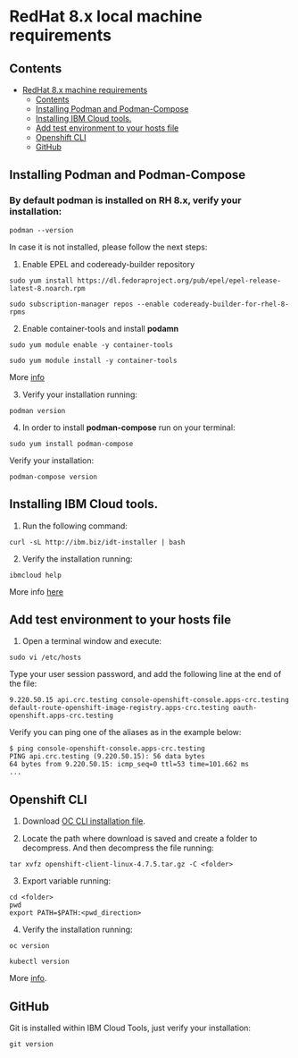 
# RedHat 8.x local machine requirements

## Contents
- [RedHat 8.x machine requirements](#RedHat8.x-machine-requirements)
  - [Contents](#contents)
  - [Installing Podman and Podman-Compose](#installing-podman-and-podman-compose)
  - [Installing IBM Cloud tools.](#installing-ibm-cloud-tools)
  - [Add test environment to your hosts file](#add-test-environment-to-your-hosts-file)
  - [Openshift CLI](#openshift-cli)
  - [GitHub](#github)

## Installing Podman and Podman-Compose

### By default **podman** is installed on RH 8.x, verify your installation:

```.term1
podman --version
```
In case it is not installed, please follow the next steps:

1. Enable EPEL and codeready-builder repository
```
sudo yum install https://dl.fedoraproject.org/pub/epel/epel-release-latest-8.noarch.rpm

sudo subscription-manager repos --enable codeready-builder-for-rhel-8-rpms
```

2. Enable container-tools and install **podamn**

```.term1
sudo yum module enable -y container-tools

sudo yum module install -y container-tools
```

More [info](https://podman.io/getting-started/installation)

3. Verify your installation running:
```.term1
podman version
```

4. In order to install **podman-compose** run on your terminal:
```.term1
sudo yum install podman-compose
 ```
Verify your installation:

```.term1
podman-compose version
```

## Installing IBM Cloud tools.

1. Run the following command:
```
curl -sL http://ibm.biz/idt-installer | bash
```  

2. Verify the installation running:
```
ibmcloud help
```

More info [here](https://cloud.ibm.com/docs/cli?topic=cloud-cli-getting-started)

## Add test environment to your hosts file
1. Open a terminal window and execute:
```
sudo vi /etc/hosts
```

Type your user session password, and add the following line at the end of the file:
```
9.220.50.15 api.crc.testing console-openshift-console.apps-crc.testing default-route-openshift-image-registry.apps-crc.testing oauth-openshift.apps-crc.testing
```

Verify you can ping one of the aliases as in the example below:
```
$ ping console-openshift-console.apps-crc.testing
PING api.crc.testing (9.220.50.15): 56 data bytes
64 bytes from 9.220.50.15: icmp_seq=0 ttl=53 time=101.662 ms
...
```

## Openshift CLI

1. Download [OC CLI installation file](https://mirror.openshift.com/pub/openshift-v4/clients/ocp/4.7.5/openshift-client-linux-4.7.5.tar.gz).

2. Locate the path where download is saved and create a folder to decompress. And then decompress the file running:
```.term1
tar xvfz openshift-client-linux-4.7.5.tar.gz -C <folder>
```
3. Export variable running:
```.term1
cd <folder>
pwd
export PATH=$PATH:<pwd_direction>
```
4. Verify the installation running:
```.term1
oc version

kubectl version
```

More [info](https://docs.openshift.com/container-platform/4.6/cli_reference/openshift_cli/getting-started-cli.html#cli-installing-cli-on-linux_cli-developer-commands).


## GitHub
Git is installed within IBM Cloud Tools, just verify your installation:

```.term1
git version
```
